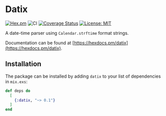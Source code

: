 # Datix
[![Hex.pm](https://img.shields.io/hexpm/v/datix.svg)](https://hex.pm/packages/datix)
![CI](https://github.com/hrzndhrn/datix/workflows/CI/badge.svg)
[![Coverage Status](https://coveralls.io/repos/github/hrzndhrn/datix/badge.svg)](https://coveralls.io/github/hrzndhrn/datix)
[![License: MIT](https://img.shields.io/badge/License-MIT-yellow.svg)](https://opensource.org/licenses/MIT)


A date-time parser using `Calendar.strftime` format strings.

Documentation can be found at [https://hexdocs.pm/datix](https://hexdocs.pm/datix).

## Installation

The package can be installed by adding `datix` to your list of
dependencies in `mix.exs`:

```elixir
def deps do
  [
    {:datix, "~> 0.1"}
  ]
end
```
